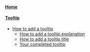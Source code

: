 #### [Home](https://github.com/DigitalPatterns/design-guidelines/wiki)
#### [Tooltip](https://github.com/DigitalPatterns/design-guidelines/wiki/Tooltips-overview)
* [How to add a tooltip](https://github.com/DigitalPatterns/design-guidelines/wiki/Tooltips:-How-to-add-a-tooltip)
  * [How to add a tooltip explanation](https://github.com/DigitalPatterns/design-guidelines/wiki/Tooltips:-The-tooltip-explanation)
  * [How to add a tooltip title](https://github.com/DigitalPatterns/design-guidelines/wiki/Tooltips:-The-tooltip-title)
  * [Your completed tooltip](https://github.com/DigitalPatterns/design-guidelines/wiki/Tooltips:-Your-completed-tooltip)